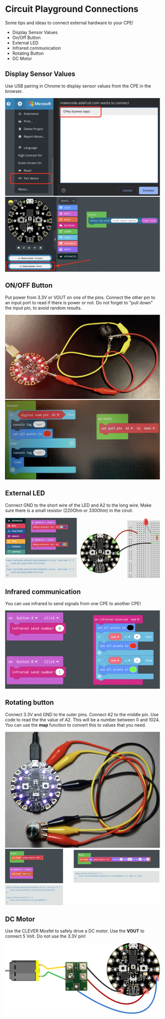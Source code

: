 # Circuit Playground Connections

Some tips and ideas to connect external hardware to your CPE!

- Display Sensor Values
- On/Off Button
- External LED
- Infrared communication
- Rotating Button
- DC Motor

## Display Sensor Values

Use USB pairing in Chrome to display sensor values from the CPE in the browser.

![usb](usb.png)
![usb](usb2.png)

## ON/OFF Button

Put power from 3.3V or VOUT on one of the pins. Connect the other pin to an input port to read if there is power or not. Do not forget to "pull down" the input pin, to avoid random results.

![switch](switch1.png)
![switch](switch2.png)

## External LED

Connect GND to the short wire of the LED and A2 to the long wire. Make sure there is a small resistor (220Ohm or 330Ohm) in the ciruit.

![led](led.png)

## Infrared communication

You can use infrared to send signals from one CPE to another CPE!

![infrared](infrared.png)

## Rotating button

Connect 3.3V and GND to the outer pins. Connect A2 to the middle pin. Use code to read the the value of A2. This will be a number between 0 and 1024. You can use the **map** function to convert this to values that you need.

![potentio](potentio1.png)
![potentio](potentio2.png)

## DC Motor

Use the CLEVER Mosfet to safely drive a DC motor. Use the **VOUT** to connect 5 Volt. Do not use the 3.3V pin!

![dcmotor](clever_mosfet_connectie.png)